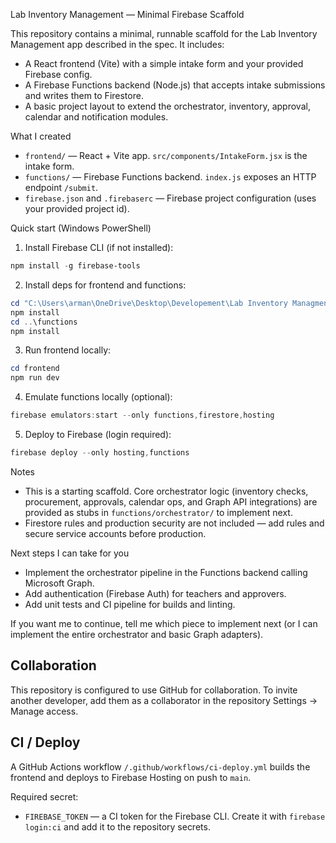 Lab Inventory Management — Minimal Firebase Scaffold

This repository contains a minimal, runnable scaffold for the Lab Inventory Management app described in the spec. It includes:

- A React frontend (Vite) with a simple intake form and your provided Firebase config.
- A Firebase Functions backend (Node.js) that accepts intake submissions and writes them to Firestore.
- A basic project layout to extend the orchestrator, inventory, approval, calendar and notification modules.

What I created
- `frontend/` — React + Vite app. `src/components/IntakeForm.jsx` is the intake form.
- `functions/` — Firebase Functions backend. `index.js` exposes an HTTP endpoint `/submit`.
- `firebase.json` and `.firebaserc` — Firebase project configuration (uses your provided project id).

Quick start (Windows PowerShell)

1) Install Firebase CLI (if not installed):
```powershell
npm install -g firebase-tools
```

2) Install deps for frontend and functions:
```powershell
cd "C:\Users\arman\OneDrive\Desktop\Developement\Lab Inventory Managment\frontend"
npm install
cd ..\functions
npm install
```

3) Run frontend locally:
```powershell
cd frontend
npm run dev
```

4) Emulate functions locally (optional):
```powershell
firebase emulators:start --only functions,firestore,hosting
```

5) Deploy to Firebase (login required):
```powershell
firebase deploy --only hosting,functions
```

Notes
- This is a starting scaffold. Core orchestrator logic (inventory checks, procurement, approvals, calendar ops, and Graph API integrations) are provided as stubs in `functions/orchestrator/` to implement next.
- Firestore rules and production security are not included — add rules and secure service accounts before production.

Next steps I can take for you
- Implement the orchestrator pipeline in the Functions backend calling Microsoft Graph.
- Add authentication (Firebase Auth) for teachers and approvers.
- Add unit tests and CI pipeline for builds and linting.

If you want me to continue, tell me which piece to implement next (or I can implement the entire orchestrator and basic Graph adapters).

## Collaboration

This repository is configured to use GitHub for collaboration. To invite another developer, add them as a collaborator in the repository Settings → Manage access.

## CI / Deploy

A GitHub Actions workflow `/.github/workflows/ci-deploy.yml` builds the frontend and deploys to Firebase Hosting on push to `main`.

Required secret:
- `FIREBASE_TOKEN` — a CI token for the Firebase CLI. Create it with `firebase login:ci` and add it to the repository secrets.
